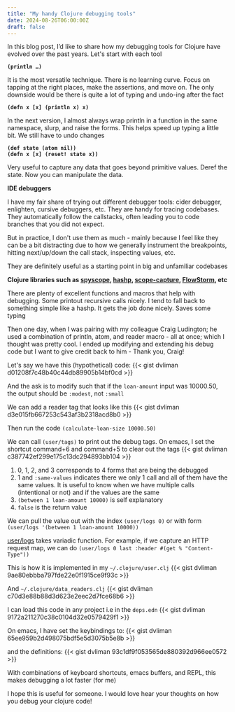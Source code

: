 ```yaml
---
title: "My handy Clojure debugging tools"
date: 2024-08-26T06:00:00Z
draft: false
---
```


In this blog post, I’d like to share how my debugging tools for Clojure have evolved over the past years. Let's start with each tool

**`(println …)`** 

It is the most versatile technique. There is no learning curve. Focus on tapping at the right places, make the assertions, and move on. The only downside would be there is quite a lot of typing and undo-ing after the fact

**`(defn x [x] (println x) x)`** 

In the next version, I almost always wrap println in a function in the same namespace, slurp, and raise the forms. This helps speed up typing a little bit. We still have to undo changes

**`(def state (atom nil))`**   
**`(defn x [x] (reset! state x))`** 

Very useful to capture any data that goes beyond primitive values. Deref the state. Now you can manipulate the data.

**IDE debuggers**

I have my fair share of trying out different debugger tools: cider debugger, enlighten, cursive debuggers, etc. They are handy for tracing codebases. They automatically follow the callstacks, often leading you to code branches that you did not expect.

But in practice, I don't use them as much - mainly because I feel like they can be a bit distracting due to how we generally instrument the breakpoints, hitting next/up/down the call stack, inspecting values, etc.

They are definitely useful as a starting point in big and unfamiliar codebases

**Clojure libraries such as [spyscope](https://github.com/dgrnbrg/spyscope), [hashp](https://github.com/weavejester/hashp), [scope-capture](https://github.com/vvvvalvalval/scope-capture), [FlowStorm](http://www.flow-storm.org/), etc**

There are plenty of excellent functions and macros that help with debugging. Some printout recursive calls nicely. I tend to fall back to something simple like a hashp. It gets the job done nicely. Saves some typing

Then one day, when I was pairing with my colleague Craig Ludington; he used a combination of println, atom, and reader macro - all at once; which I thought was pretty cool. I ended up modifying and extending his debug code but I want to give credit back to him - Thank you, Craig!

Let's say we have this (hypothetical) code:
{{< gist dvliman d01208f7c48b40c44db89905b14bf0cd >}}

And the ask is to modify such that if the `loan-amount` input was 10000.50, the output should be `:modest`, not `:small`

We can add a reader tag that looks like this
{{< gist dvliman d3e015fb667253c543af3b2318acd8b0 >}}

Then run the code `(calculate-loan-size 10000.50)`

We can call `(user/tags)` to print out the debug tags. On emacs, I set the shortcut command+6 and command+5 to clear out the tags
{{< gist dvliman c387742ef299e175c13dc294893bb104 >}}

1.  0, 1, 2, and 3 corresponds to 4 forms that are being the debugged
2.  1 and `:same-values` indicates there we only 1 call and all of them have the same values. It is useful to know when we have multiple calls (intentional or not) and if the values are the same
3.  `(between 1 loan-amount 10000)` is self explanatory
4.  `false` is the return value

We can pull the value out with the index `(user/logs 0)` or with form `(user/logs '(between 1 loan-amount 10000))`

[user/logs](https://github.com/dvliman/.clojure/blob/cb2153279931f3537140d8a84335a73fbf989147/user.clj#L11) takes variadic function. For example, if we capture an HTTP request map, we can do `(user/logs 0 last :header #(get % "Content-Type"))`

This is how it is implemented in my `~/.clojure/user.clj`
{{< gist dvliman 9ae80ebbba797fde22e0f1915ce9f93c >}}

And `~/.clojure/data_readers.clj` 
{{< gist dvliman c70d3e88b88d3d623e2eec2d7fce68b6 >}}

I can load this code in any project i.e in the `deps.edn`
{{< gist dvliman 9172a211270c38c0104d32e0579429f1 >}}


On emacs, I have set the keybindings to:
{{< gist dvliman 65ee959b2d498075bdf5e5d3075b5e8b >}}

and the definitions:
{{< gist dvliman 93c1df9f053565de880392d966ee0572 >}}

With combinations of keyboard shortcuts, emacs buffers, and REPL, this makes debugging a lot faster (for me)

I hope this is useful for someone. I would love hear your thoughts on how you debug your clojure code!

